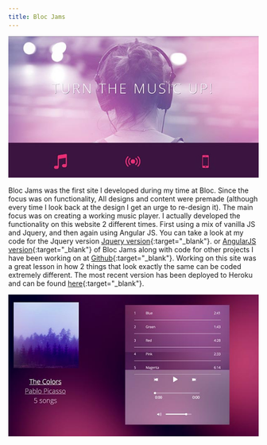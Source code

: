 ```yaml
---
title: Bloc Jams
---
```


![Bloc Jams](assets/img/work/proj-4/thumb.jpg)

Bloc Jams was the first site I developed during my time at Bloc. Since the focus was on functionality, All designs and content were premade (although every time I look back at the design I get an urge to re-design it). The main focus was on creating a working music player. I actually developed the functionality on this website 2 different times. First using a mix of vanilla JS and Jquery, and then again using Angular JS. You can take a look at my code for the Jquery version [Jquery version](https://github.com/EricSSartorius/bloc-jams){:target="_blank"}. or [AngularJS version](https://github.com/EricSSartorius/bloc-jams-angular){:target="_blank"} of Bloc Jams along with code for other projects I have been working on at [Github](https://github.com/EricSSartorius){:target="_blank"}. Working on this site was a great lesson in how 2 things that look exactly the same can be coded extremely different. The most recent version has been deployed to Heroku and can be found [here](https://bloc-jams-angularjs.herokuapp.com/album){:target="_blank"}.


![Bloc Jams](assets/img/work/proj-4/img1.jpg)